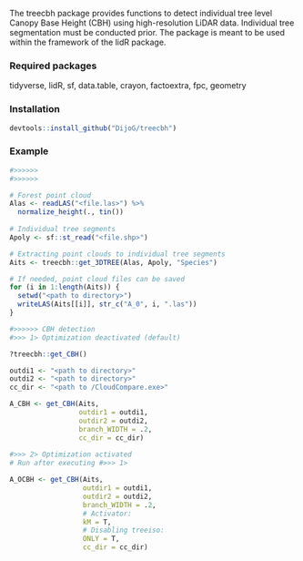 
The treecbh package provides functions to detect individual tree level Canopy Base Height (CBH) using high-resolution LiDAR data. Individual tree segmentation must be conducted prior. The package is meant to be used within the framework of the lidR package. 

### Required packages

tidyverse, lidR, sf, data.table, crayon, factoextra, fpc, geometry

### Installation

```r
devtools::install_github("DijoG/treecbh")
```
### Example

```r
#>>>>>>
#>>>>>>

# Forest point cloud
Alas <- readLAS("<file.las>") %>%
  normalize_height(., tin())
  
# Individual tree segments
Apoly <- sf::st_read("<file.shp>") 

# Extracting point clouds to individual tree segments
Aits <- treecbh::get_3DTREE(Alas, Apoly, "Species")

# If needed, point cloud files can be saved
for (i in 1:length(Aits)) {
  setwd("<path to directory>")
  writeLAS(Aits[[i]], str_c("A_0", i, ".las"))
}

#>>>>>> CBH detection
#>>> 1> Optimization deactivated (default)

?treecbh::get_CBH()

outdi1 <- "<path to directory>"
outdi2 <- "<path to directory>"
cc_dir <- "<path to /CloudCompare.exe>"

A_CBH <- get_CBH(Aits,
                 outdir1 = outdi1,
                 outdir2 = outdi2,
                 branch_WIDTH = .2,
                 cc_dir = cc_dir)
                 
#>>> 2> Optimization activated
# Run after executing #>>> 1>

A_OCBH <- get_CBH(Aits,
                  outdir1 = outdi1,
                  outdir2 = outdi2,
                  branch_WIDTH = .2,
                  # Activator:
                  kM = T,  
                  # Disabling treeiso:
                  ONLY = T,
                  cc_dir = cc_dir)
```


